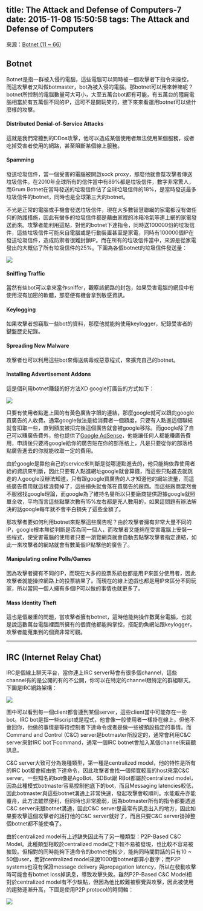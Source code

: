 title: The Attack and Defense of Computers-7
date: 2015-11-08 15:50:58
tags: The Attack and Defense of Computers
---
來源：[Botnet (11 ~ 66)](http://www.csie.ncu.edu.tw/~hsufh/COURSES/FALL2015/2_1_Botnet.ppt)

<h2> Botnet </h2>
Botnet是指一群被入侵的電腦，這些電腦可以同時被一個攻擊者下指令來操控，而這攻擊者又叫做botmaster，bot為被入侵的電腦。那botnet可以用來幹嘛呢？botnet所控制的電腦數量可大可小，大至五萬台bot都有可能，有五萬台的殭屍電腦相當於有五萬個不同的IP，這可不是開玩笑的，接下來來看運用botnet可以做什麼樣的攻擊。

<h4> Distributed Denial-of-Service Attacks </h4>
這就是我們常聽到的DDos攻擊，他可以造成某個使用者無法使用某個服務，或者吃掉受害者使用的網路，甚至阻斷某個線上服務。

<h4> Spamming </h4>
發送垃圾信件，當一個受害的電腦被開啟sock proxy，那麼他就會幫攻擊者傳送垃圾信件。在2010年全球所有的信件當中有89%都是垃圾信件，數字非常驚人，而Grum Botnet在當時發送的垃圾信件佔了全球垃圾信件的18%，是當時發送最多垃圾信件的botnet，同時也是全球第三大的botnet。

不光是正常的電腦或手機會發送垃圾信件，現在大多數智慧聯網的家電都沒有做任何的防護措施，因此有蠻多的垃圾信件都是藉由家裡的冰箱冷氣等連上網的家電發送而來。攻擊者能利用這點，對他的botnet下達指令，同時送100000份的垃圾信件，這些垃圾信件可能來自電腦或是行動裝置甚至是家電，同時有100000個IP在發送垃圾信件，造成防禦者很難封鎖IP。而在所有的垃圾信件當中，來源是從家電發出的大概佔了所有垃圾信件的25%。下圖為各個botnet的垃圾信件發送量：

![](/images/spamming_capacity.jpg)

<h4> Sniffing Traffic </h4>
當然有些bot可以拿來當作sniffer，觀察該網路的封包，如果受害電腦的網段中有使用沒有加密的軟體，那麼便有機會拿到敏感資訊。

<h4> Keylogging </h4>
如果攻擊者想竊取一些bot的資料，那麼他就能夠使用keylogger，紀錄受害者的鍵盤歷史紀錄。

<h4> Spreading New Malware </h4>
攻擊者也可以利用這些bot來傳送病毒或惡意程式，來擴充自己的botnet。

<h4> Installing Advertisement Addons </h4>
這是個利用botnet賺錢的好方法XD google打廣告的方式如下：

![](/images/advertisment.jpg)

只要有使用者點進上圖的有黃色廣告字眼的連結，那麼google就可以跟向google買廣告的人收費。通常google做法是給消費者一個額度，只要有人點進這個聯結就會扣取一些，直到額度被扣完後這個廣告就會被google移除。而google除了自己可以賺廣告費外，他也提供了[Google AdSense](https://www.google.com/adsense/start/?subid=ww-zh_tw-ha-adsense)，他能讓任何人都能賺廣告費用，申請後只要將google給你的廣告貼在你的部落格上，凡是只要從你的部落格點廣告進去的你就能收取一定的費用。

由於google是靠他自己的service來判斷是從哪邊點進去的，他只能夠依靠使用者給的資訊來判斷，因此只要有人點進網址google就會算錢，而這些只點進去就跳走的人google沒辦法知道，只有跟google買廣告的人才知道他的網站流量，而這些廣告費用就這樣浪費掉了，這些損失就會落在買廣告的廠商。而這些廠商當然會不服器找google理論，而google為了維持名譽所以只要廠商提供證據google就照單全收，平均而言這些點擊次數有15%左右都是充人數用的，如果這問題有辦法解決的話google每年就不會平白損失了這些金額了。

那攻擊者要如何利用botnet來點擊這些廣告呢？由於攻擊者擁有非常大量不同的IP，google根本無從判斷是否為同一個人，而攻擊者又能夠在受害電腦上安裝一些程式，使受害電腦的使用者只要一瀏覽網頁就會自動去點擊攻擊者指定連結，如此一來攻擊者的網站就會有數萬個IP點擊他的廣告了。

<h4> Manipulating online Polls/Games </h4>
因為攻擊者擁有不同的IP，而現在大多的投票系統也都是用IP來區分使用者，因此攻擊者就能操控網路上的投票結果了。而現在的線上遊戲也都是用IP來區分不同玩家，所以當同一個人擁有多個IP可以做的事情也就更多了。

<h4> Mass Identity Theft </h4>
這也是個嚴重的問題，當攻擊者擁有botnet，這時他能夠操作數萬台電腦，也就是說這數萬台電腦裡面所擁有的個資他都能夠掌控，搭配釣魚網站跟keylogger，攻擊者能蒐集到的個資非常可觀。

<hr>

<h2> IRC (Internet Relay Chat)  </h2>
IRC是個線上聊天平台，當你連上IRC server時會有很多個channel，這些channel有的是公開的有的不公開，你可以在特定的channel跟特定的群組聊天。下圖是IRC網路架構：

![](/images/IRC-network.jpg)

圖中可以看到每一個client都會連到某個server，這些client當中可能存在一些bot。IRC bot是指一些script或是程式，他會像一般使用者一樣掛在線上，但他不會回你，他做的事情是等待控制者下達命令或者是做一些被預設指定的事情。而Command and Control (C&C) server是botmaster所設定的，通常會利用C&C server來對IRC bot下command，通常一個IRC botnet會加入某個channel來竊聽訊息。

C&C server大致可分為幾種類型，第一種是centralized model，他的特性是所有的IRC bot都會經由他下達命令，因此攻擊者會找一個頻寬較高的host來當C&C server。一些知名的bot像是AgoBot、SDBot跟 RBot都屬於centralized model，因為此種模式botmaster容易控制他底下的bot，而且Messaging latencies較低，因此botmaster與這些botnet溝通上非常快速，發起攻擊會較順利。水能載舟亦能覆舟，此方法雖然便利，但同時也非常脆弱，因為botmaster所有的指令都要透過C&C server來跟botnet溝通，因此C&C server是最常有訊息出入的地方，因此如果要攻擊這個攻擊者的話打他的C&C server就好了，而且只要C&C server掛掉整個botnet都不能使喚了。

由於centralized model有上述缺失因此有了另一種類型：P2P-Based C&C Model。此種類型相較於centralized model之下較不易被發現，也比較不容易被摧毀。但相對的同時能夠下達命令的botnet也較少，能夠同時間對話的只有10 ~ 50個user，而對centralized model來說1000個botnet都算小數字；而P2P systems也沒有保證message delivery 與propagation latency，所以在發動攻擊時可能會有botnet loss掉訊息，導致攻擊失敗。雖然P2P-Based C&C Model相對於centralized model有不少缺點，但因為他比較難被察覺與攻擊，因此被使用的趨勢逐漸升高，下圖是使用P2P protocol的時間軸：

![](/images/timeline_of_p2p.jpg)
